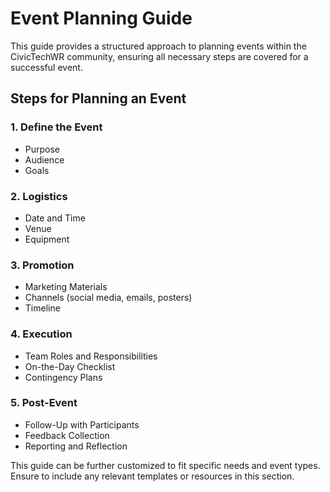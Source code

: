 # Event Planning Guide

This guide provides a structured approach to planning events within the CivicTechWR community, ensuring all necessary steps are covered for a successful event.

## Steps for Planning an Event

### 1. Define the Event

- Purpose
- Audience
- Goals

### 2. Logistics

- Date and Time
- Venue
- Equipment

### 3. Promotion

- Marketing Materials
- Channels (social media, emails, posters)
- Timeline

### 4. Execution

- Team Roles and Responsibilities
- On-the-Day Checklist
- Contingency Plans

### 5. Post-Event

- Follow-Up with Participants
- Feedback Collection
- Reporting and Reflection

This guide can be further customized to fit specific needs and event types. Ensure to include any relevant templates or resources in this section.
